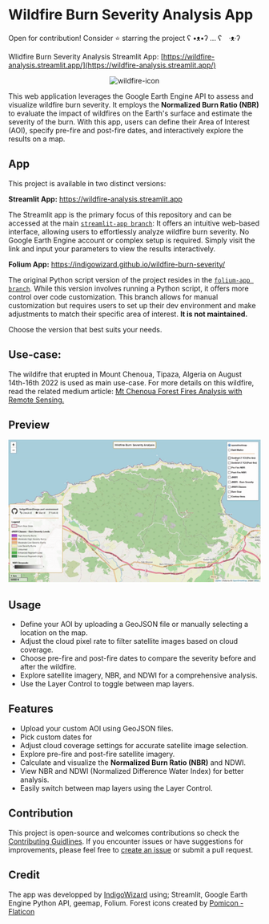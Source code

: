 # Wildfire Burn Severity Analysis App

Open for contribution! Consider ⭐ starring the project ʕ •ᴥ•ʔ ... ʕ　·ᴥ·ʔ

Wlidfire Burn Severity Analysis Streamlit App: [https://wildfire-analysis.streamlit.app/](https://wildfire-analysis.streamlit.app/)

<p align="center">
  <img src="https://cdn-icons-png.flaticon.com/512/7204/7204183.png" alt="wildfire-icon" width="200">
</p>

This web application leverages the Google Earth Engine API to assess and visualize wildfire burn severity. It employs the **Normalized Burn Ratio (NBR)** to evaluate the impact of wildfires on the Earth's surface and estimate the severity of the burn. With this app, users can define their Area of Interest (AOI), specify pre-fire and post-fire dates, and interactively explore the results on a map.

## App

This project is available in two distinct versions:

**Streamlit App:** https://wildfire-analysis.streamlit.app

The Streamlit app is the primary focus of this repository and can be accessed at the main [`streamlit-app branch`](https://github.com/IndigoWizard/wildfire-burn-severity/tree/streamlit-app): It offers an intuitive web-based interface, allowing users to effortlessly analyze wildfire burn severity. No Google Earth Engine account or complex setup is required. Simply visit the link and input your parameters to view the results interactively.

**Folium App:** https://indigowizard.github.io/wildfire-burn-severity/

The original Python script version of the project resides in the [`folium-app branch`](https://github.com/IndigoWizard/wildfire-burn-severity/tree/folium-app). While this version involves running a Python script, it offers more control over code customization. This branch allows for manual customization but requires users to set up their dev environment and make adjustments to match their specific area of interest. **It is not maintained.**

Choose the version that best suits your needs.

## Use-case:

The wildifre that erupted in Mount Chenoua, Tipaza, Algeria on August 14th-16th 2022 is used as main use-case.
For more details on this wildfire, read the related medium article: [Mt Chenoua Forest Fires Analysis with Remote Sensing.](https://medium.com/@Indigo.Wizard/mt-chenoua-forest-fires-analysis-with-remote-sensing-614681f468e9)

## Preview

![wildfire burn severity analysis](src/wildfire-burn-severity-analysis.gif)

## Usage

- Define your AOI by uploading a GeoJSON file or manually selecting a location on the map.
- Adjust the cloud pixel rate to filter satellite images based on cloud coverage.
- Choose pre-fire and post-fire dates to compare the severity before and after the wildfire.
- Explore satellite imagery, NBR, and NDWI for a comprehensive analysis.
- Use the Layer Control to toggle between map layers.

## Features

- Upload your custom AOI using GeoJSON files.
- Pick custom dates for 
- Adjust cloud coverage settings for accurate satellite image selection.
- Explore pre-fire and post-fire satellite imagery.
- Calculate and visualize the **Normalized Burn Ratio (NBR)** and NDWI.
- View NBR and NDWI (Normalized Difference Water Index) for better analysis.
- Easily switch between map layers using the Layer Control.

## Contribution

This project is open-source and welcomes contributions so check the [Contributing Guidlines](.github/CONTRIBUTING.md). If you encounter issues or have suggestions for improvements, please feel free to [create an issue](https://github.com/IndigoWizard/wildfire-burn-severity/issues) or submit a pull request.

## Credit

The app was developped by [IndigoWizard](https://github.com/IndigoWizard) using; Streamlit, Google Earth Engine Python API, geemap, Folium. Forest icons created by <a href="https://www.flaticon.com/free-icons/forest" title="forest icons">Pomicon - Flaticon</a>
